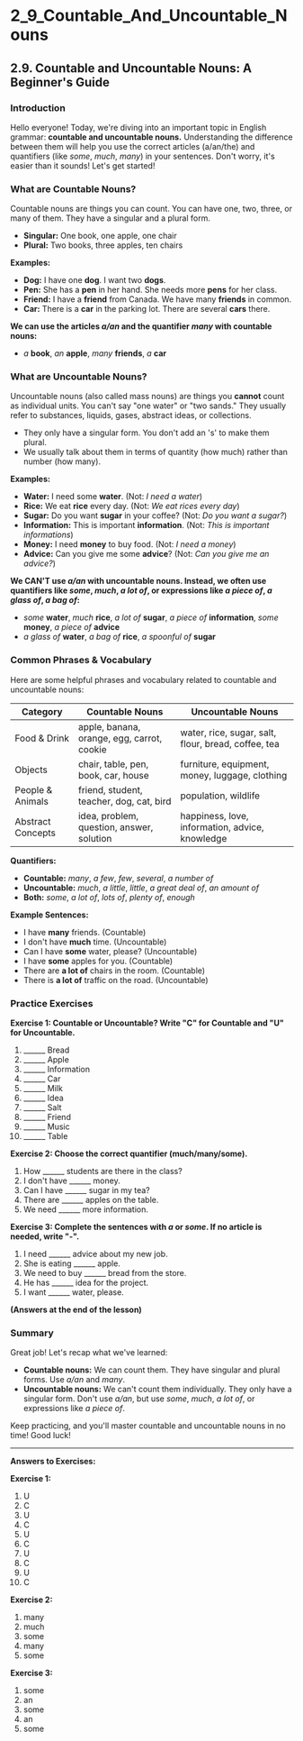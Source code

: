 # 2_9_Countable_And_Uncountable_Nouns

## 2.9. Countable and Uncountable Nouns: A Beginner's Guide

### Introduction

Hello everyone! Today, we're diving into an important topic in English grammar: **countable and uncountable nouns.** Understanding the difference between them will help you use the correct articles (a/an/the) and quantifiers (like *some*, *much*, *many*) in your sentences. Don't worry, it's easier than it sounds! Let's get started!

### What are Countable Nouns?

Countable nouns are things you can count. You can have one, two, three, or many of them. They have a singular and a plural form.

*   **Singular:** One book, one apple, one chair
*   **Plural:** Two books, three apples, ten chairs

**Examples:**

*   **Dog:** I have one **dog**. I want two **dogs**.
*   **Pen:** She has a **pen** in her hand. She needs more **pens** for her class.
*   **Friend:** I have a **friend** from Canada. We have many **friends** in common.
*   **Car:** There is a **car** in the parking lot. There are several **cars** there.

**We can use the articles *a/an* and the quantifier *many* with countable nouns:**

*   *a* **book**, *an* **apple**, *many* **friends**, *a* **car**

### What are Uncountable Nouns?

Uncountable nouns (also called mass nouns) are things you **cannot** count as individual units. You can't say "one water" or "two sands." They usually refer to substances, liquids, gases, abstract ideas, or collections.

*   They only have a singular form. You don't add an 's' to make them plural.
*   We usually talk about them in terms of quantity (how much) rather than number (how many).

**Examples:**

*   **Water:** I need some **water**. (Not: *I need a water*)
*   **Rice:** We eat **rice** every day. (Not: *We eat rices every day*)
*   **Sugar:** Do you want **sugar** in your coffee? (Not: *Do you want a sugar?*)
*   **Information:** This is important **information**. (Not: *This is important informations*)
*   **Money:** I need **money** to buy food. (Not: *I need a money*)
*   **Advice:** Can you give me some **advice**? (Not: *Can you give me an advice?*)

**We CAN'T use *a/an* with uncountable nouns.  Instead, we often use quantifiers like *some*, *much*, *a lot of*, or expressions like *a piece of*, *a glass of*, *a bag of*:**

*   *some* **water**, *much* **rice**, *a lot of* **sugar**, *a piece of* **information**, *some* **money**, *a piece of* **advice**
*   *a glass of* **water**, *a bag of* **rice**, *a spoonful of* **sugar**

### Common Phrases & Vocabulary

Here are some helpful phrases and vocabulary related to countable and uncountable nouns:

| Category          | Countable Nouns                                | Uncountable Nouns                                      |
| ----------------- | ---------------------------------------------- | ----------------------------------------------------- |
| Food & Drink      | apple, banana, orange, egg, carrot, cookie    | water, rice, sugar, salt, flour, bread, coffee, tea |
| Objects           | chair, table, pen, book, car, house            | furniture, equipment, money, luggage, clothing        |
| People & Animals  | friend, student, teacher, dog, cat, bird      | population, wildlife                                   |
| Abstract Concepts | idea, problem, question, answer, solution       | happiness, love, information, advice, knowledge      |

**Quantifiers:**

*   **Countable:** *many*, *a few*, *few*, *several*, *a number of*
*   **Uncountable:** *much*, *a little*, *little*, *a great deal of*, *an amount of*
*   **Both:** *some*, *a lot of*, *lots of*, *plenty of*, *enough*

**Example Sentences:**

*   I have **many** friends. (Countable)
*   I don't have **much** time. (Uncountable)
*   Can I have **some** water, please? (Uncountable)
*   I have **some** apples for you. (Countable)
*   There are **a lot of** chairs in the room. (Countable)
*   There is **a lot of** traffic on the road. (Uncountable)

### Practice Exercises

**Exercise 1: Countable or Uncountable? Write "C" for Countable and "U" for Uncountable.**

1.  ______ Bread
2.  ______ Apple
3.  ______ Information
4.  ______ Car
5.  ______ Milk
6.  ______ Idea
7.  ______ Salt
8.  ______ Friend
9.  ______ Music
10. ______ Table

**Exercise 2: Choose the correct quantifier (much/many/some).**

1.  How ______ students are there in the class?
2.  I don't have ______ money.
3.  Can I have ______ sugar in my tea?
4.  There are ______ apples on the table.
5.  We need ______ more information.

**Exercise 3: Complete the sentences with *a* or *some*. If no article is needed, write "-".**

1.  I need ______ advice about my new job.
2.  She is eating ______ apple.
3.  We need to buy ______ bread from the store.
4.  He has ______ idea for the project.
5.  I want ______ water, please.

**(Answers at the end of the lesson)**

### Summary

Great job! Let's recap what we've learned:

*   **Countable nouns:** We can count them. They have singular and plural forms. Use *a/an* and *many*.
*   **Uncountable nouns:** We can't count them individually. They only have a singular form. Don't use *a/an*, but use *some*, *much*, *a lot of*, or expressions like *a piece of*.

Keep practicing, and you'll master countable and uncountable nouns in no time! Good luck!

---

**Answers to Exercises:**

**Exercise 1:**

1.  U
2.  C
3.  U
4.  C
5.  U
6.  C
7.  U
8.  C
9.  U
10. C

**Exercise 2:**

1.  many
2.  much
3.  some
4.  many
5.  some

**Exercise 3:**

1.  some
2.  an
3.  some
4.  an
5.  some
